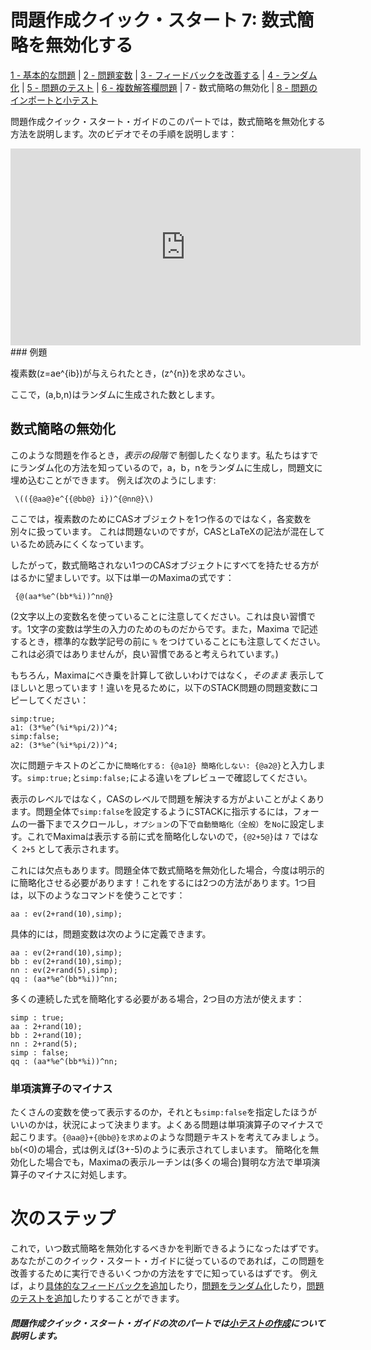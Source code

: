 # 問題作成クイック・スタート 7: 数式簡略を無効化する

[1 - 基本的な問題](Authoring_quick_start_1.md) | [2 - 問題変数](Authoring_quick_start_2.md) | [3 - フィードバックを改善する](Authoring_quick_start_3.md) | [4 - ランダム化](Authoring_quick_start_4.md) | [5 - 問題のテスト](Authoring_quick_start_5.md) | [6 - 複数解答欄問題](Authoring_quick_start_6.md) | 7 - 数式簡略の無効化 | [8 - 問題のインポートと小テスト](Authoring_quick_start_8.md)



問題作成クイック・スタート・ガイドのこのパートでは，数式簡略を無効化する方法を説明します。次のビデオでその手順を説明します：

<iframe width="560" height="315" src="https://www.youtube.com/embed/Et1O2dibsDI" frameborder="0" allowfullscreen></iframe>
### 例題

複素数\(z=ae^{ib}\)が与えられたとき，\(z^{n}\)を求めなさい。

ここで，\(a,b,n\)はランダムに生成された数とします。

## 数式簡略の無効化

このような問題を作るとき，_表示の段階で_ 制御したくなります。私たちはすでにランダム化の方法を知っているので，a，b，nをランダムに生成し，問題文に埋め込むことができます。 例えば次のようにします:

```
 \(({@aa@}e^{{@bb@} i})^{@nn@}\)
```
ここでは，複素数のためにCASオブジェクトを1つ作るのではなく，各変数を別々に扱っています。 これは問題ないのですが，CASとLaTeXの記法が混在しているため読みにくくなっています。

したがって，数式簡略されない1つのCASオブジェクトにすべてを持たせる方がはるかに望ましいです。以下は単一のMaximaの式です：

```
 {@(aa*%e^(bb*%i))^nn@}
```

(2文字以上の変数名を使っていることに注意してください。これは良い習慣です。1文字の変数は学生の入力のためのものだからです。また，Maxima で記述するとき，標準的な数学記号の前に `%` をつけていることにも注意してください。これは必須ではありませんが，良い習慣であると考えられています。)

もちろん，Maximaにべき乗を計算して欲しいわけではなく，_そのまま_ 表示してほしいと思っています！違いを見るために，以下のSTACK問題の問題変数にコピーしてください：

```
simp:true;
a1: (3*%e^(%i*%pi/2))^4;
simp:false;
a2: (3*%e^(%i*%pi/2))^4;
```

次に問題テキストのどこかに`簡略化する: {@a1@} 簡略化しない: {@a2@}`と入力します。`simp:true;`と`simp:false;`による違いをプレビューで確認してください。

表示のレベルではなく，CASのレベルで問題を解決する方がよいことがよくあります。問題全体で`simp:false`を設定するようにSTACKに指示するには，フォームの一番下までスクロールし，`オプション`の下で`自動簡略化（全般）`を`No`に設定します。これでMaximaは表示する前に式を簡略化しないので，`{@2+5@}`は `7` ではなく `2+5` として表示されます。

これには欠点もあります。問題全体で数式簡略を無効化した場合，今度は明示的に簡略化させる必要があります！これをするには2つの方法があります。1つ目は，以下のようなコマンドを使うことです：

```
aa : ev(2+rand(10),simp);
```

具体的には，問題変数は次のように定義できます。

```
aa : ev(2+rand(10),simp);
bb : ev(2+rand(10),simp);
nn : ev(2+rand(5),simp);
qq : (aa*%e^(bb*%i))^nn;
```

多くの連続した式を簡略化する必要がある場合，2つ目の方法が使えます：

```
simp : true;
aa : 2+rand(10);
bb : 2+rand(10);
nn : 2+rand(5);
simp : false;
qq : (aa*%e^(bb*%i))^nn;
```

### 単項演算子のマイナス
たくさんの変数を使って表示するのか，それとも`simp:false`を指定したほうがいいのかは，状況によって決まります。よくある問題は単項演算子のマイナスで起こります。`{@aa@}+{@bb@}を求めよ`のような問題テキストを考えてみましょう。`bb`\(<0\)の場合，式は例えば\(3+-5\)のように表示されてしまいます。 簡略化を無効化した場合でも，Maximaの表示ルーチンは(多くの場合)賢明な方法で単項演算子のマイナスに対処します。

# 次のステップ

これで，いつ数式簡略を無効化するべきかを判断できるようになったはずです。あなたがこのクイック・スタート・ガイドに従っているのであれば，この問題を改善するために実行できるいくつかの方法をすでに知っているはずです。
例えば，より[具体的なフィードバックを追加](Authoring_quick_start_3.md)したり，[問題をランダム化](Authoring_quick_start_4.md)したり，[問題のテストを追加](Authoring_quick_start_5.md)したりすることができます。

##### **問題作成クイック・スタート・ガイドの次のパートでは[小テストの作成](Authoring_quick_start_8.md)について説明します。**